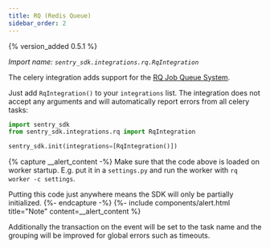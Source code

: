```yaml
---
title: RQ (Redis Queue)
sidebar_order: 2
---
```


{% version_added 0.5.1 %}

<!-- WIZARD -->
*Import name: `sentry_sdk.integrations.rq.RqIntegration`*

The celery integration adds support for the [RQ Job Queue System](https://python-rq.org/).

Just add ``RqIntegration()`` to your ``integrations`` list.  The integration does not
accept any arguments and will automatically report errors from all celery tasks:

```python
import sentry_sdk
from sentry_sdk.integrations.rq import RqIntegration

sentry_sdk.init(integrations=[RqIntegration()])
```

{% capture __alert_content -%}
Make sure that the code above is loaded on worker startup. E.g. put it in a `settings.py` and run the worker with `rq worker -c settings`.

Putting this code just anywhere means the SDK will only be partially initialized.
{%- endcapture -%}
{%- include components/alert.html
  title="Note"
  content=__alert_content
%}

Additionally the transaction on the event will be set to the task name and
the grouping will be improved for global errors such as timeouts.
<!-- ENDWIZARD -->
